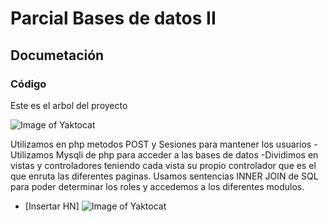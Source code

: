 # Parcial Bases de datos II
## Documetación
### Código
Este es el arbol del proyecto

![Image of Yaktocat](https://github.com/alejandromaselli/parcial/blob/master/imagenes/arbol.PNG)

Utilizamos en php metodos POST y Sesiones para mantener los usuarios
-Utilizamos Mysqli de php para acceder a las bases de datos
-Dividimos en vistas y controladores teniendo cada vista su propio controlador que es el que enruta las diferentes paginas.
Usamos sentencias INNER JOIN de SQL para poder determinar los roles y accedemos a los diferentes modulos. 

- [Insertar HN]
![Image of Yaktocat](https://github.com/alejandromaselli/parcial/blob/master/diagrama.PNG)
